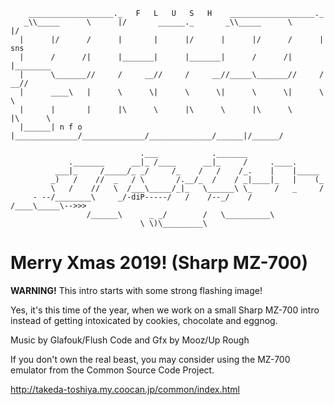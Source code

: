 ```
	___________________._   F   L   U   S   H    ___________________._
   _\\_____      \      |/       ______._       _\\_____      \      |/
  |      |/      /      |       |      |/      |      |/      /      |   sns
  |      /      /|      |_______|      |_______|      /      /|      |________
  |      \_______//     /     __//     /     __//_____\_______//     /     __//
  |      ____\   |      \      \|      \      \|      \      \|      \      \
  |      |       |      |\      \      |\      \      |\      \      |\      \
  |______| n f o |______________/______________/______________/______|/______/

                             .___            ._______
             ._______      __|_ /____      __|_     /     .____.
          ___|_     /_____/_ _/     /_    /   /    /_.    |    |_____
         _)   /    //  _   / \       /.__/_  /    / _|____|_   |    (_
         \   /    //   \  /___\_____/_|_   \______\ \_     /   _     /
     - --/________\     _/-diP-----/   /    /--_/    /    /____\_____\-->>>
                 /______\      _ _/        /   \__________\
                             \ \)\_________\ 
```

# Merry Xmas 2019! (Sharp MZ-700)

**WARNING!** This intro starts with some strong flashing image!

Yes, it's this time of the year, when we work on a small Sharp MZ-700 intro instead
of getting intoxicated by cookies, chocolate and eggnog.

Music by Glafouk/Flush
Code and Gfx by Mooz/Up Rough

If you don't own the real beast, you may consider using the MZ-700 emulator from the
Common Source Code Project. 

http://takeda-toshiya.my.coocan.jp/common/index.html
